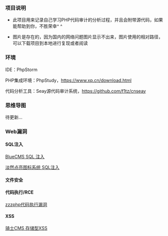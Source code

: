 ### 项目说明

- 此项目用来记录自己学习PHP代码审计的分析过程，并且会附带源代码，如果能帮助到你，不胜荣幸^ ^

- 图片是存在的，因为国内的网络问题图片显示不出来，图片使用的相对路径，可以下载项目到本地进行复现或者阅读

  

### 环境

IDE：PhpStorm

PHP集成环境：PhpStudy，https://www.xp.cn/download.html

代码分析工具：Seay源代码审计系统，https://github.com/f1tz/cnseay



### 思维导图

待更新...



### Web漏洞

#### SQL注入

[BlueCMS SQL 注入](https://github.com/M0untainShley/PHP_CodeAudit/blob/master/1_SQL%20Injection/1_Bluecms/Bluecms%20SQL%E6%B3%A8%E5%85%A5%E6%BC%8F%E6%B4%9E.md)



[淡然点亮图标系统 SQL注入](https://github.com/M0untainShley/PHP_CodeAudit/blob/master/1_SQL%20Injection/2_sqqyw/%E6%B7%A1%E7%84%B6%E7%82%B9%E4%BA%AE%E5%9B%BE%E6%A0%87%E7%B3%BB%E7%BB%9F%20SQL%E6%B3%A8%E5%85%A5.md)





#### 文件安全



#### 代码执行/RCE

[zzzphp代码执行漏洞](https://github.com/M0untainShley/PHP_CodeAudit/blob/master/3_RCE/1_zzzphp/zzzphp%E4%BB%A3%E7%A0%81%E6%89%A7%E8%A1%8C%E6%BC%8F%E6%B4%9E.md)



#### XSS

[骑士CMS 存储型XSS](https://github.com/M0untainShley/PHP_CodeAudit/blob/master/4_XSS/1_74CMS%20%E5%AD%98%E5%82%A8%E5%9E%8BXSS/74%EF%BC%88%E9%AA%91%E5%A3%AB%EF%BC%89CMS%20%E5%AD%98%E5%82%A8%E5%9E%8BXSS%E6%BC%8F%E6%B4%9E.md)
